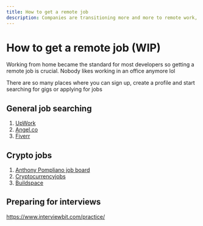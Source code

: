 ```yaml
---
title: How to get a remote job
description: Companies are transitioning more and more to remote work, and this is the way to go.
---
```


# How to get a remote job (WIP)

Working from home became the standard for most developers so getting a remote job is crucial. Nobody likes working in an office anymore lol

There are so many places where you can sign up, create a profile and start searching for gigs or applying for jobs

## General job searching
1. [UpWork](https://upwork.com/)
1. [Angel.co](https://angel.co/l/2xoy8S)
1. [Fiverr](http://www.fiverr.com/s2/ff13bb51bd)

## Crypto jobs
1. [Anthony Pompliano job board](https://pompcryptojobs.com/)
1. [Cryptocurrencyjobs](https://cryptocurrencyjobs.co/)
1. [Buildspace](https://buildspace.so/jobs)

## Preparing for interviews

https://www.interviewbit.com/practice/
